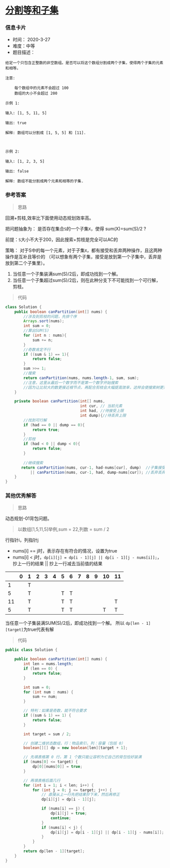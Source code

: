 # [分割等和子集](https://leetcode-cn.com/problems/partition-equal-subset-sum/)

### 信息卡片

- 时间： 2020-3-27
- 难度：中等
- 题目描述：

```
给定一个只包含正整数的非空数组。是否可以将这个数组分割成两个子集，使得两个子集的元素和相等。

注意:

    每个数组中的元素不会超过 100
    数组的大小不会超过 200

示例 1:

输入: [1, 5, 11, 5]

输出: true

解释: 数组可以分割成 [1, 5, 5] 和 [11].

 

示例 2:

输入: [1, 2, 3, 5]

输出: false

解释: 数组不能分割成两个元素和相等的子集.
```



### 参考答案

> 思路

回溯+剪枝,效率比下面使用动态规划效率高。

把问题抽象为：
是否存在集合`S`的一个子集`X`，使得 sum(X)=sum(S)/2 ?

前提：`S`大小不大于200，因此搜索+剪枝是完全可以AC的



策略：
对于S中的每一个元素，对于子集`X`，都有接受和丢弃两种操作，且这两种操作是互补且等价的
（可以想象有两个子集，接受是放到第一个子集中，丢弃是放到第二个子集里）。

1. 当任意一个子集装满sum(S)/2后，即成功找到一个解。
2. 当任意一个子集超过sum(S)/2后，则在此种分支下不可能找到一个可行解，剪枝。



> 代码

```java
class Solution {
    public boolean canPartition(int[] nums) {
        //涉及到剪枝的问题，先排个序
        Arrays.sort(nums);
        int sum = 0;
        //算出SUM(S)
        for (int n : nums){
            sum += n;
        }
        //奇数肯定不行
        if ((sum & 1) == 1){
            return false;
        }
        sum >>= 1;
        //搜索
        return canPartition(nums, nums.length-1, sum, sum); 
        //注意，这里从最后一个数字而不是第一个数字开始搜索
        //因为让比较大的数更接近根节点，再配合剪枝会大幅提高效率，这样会使搜索树更浅。排序和倒序查找是为了先从大数开始搜索，否则可能会导致超时
    }

    private boolean canPartition(int[] nums, 
                                 int cur, // 当前元素
                                 int had, //待接受上限
                                 int dump){//待丢弃上限
        //找到可行解
        if (had == 0 || dump == 0){
            return true;
        }
        //剪枝
        if (had < 0 || dump < 0){
            return false;
        }
        
        //继续搜索
       return canPartition(nums, cur-1, had-nums[cur], dump)  //子集接受元素
           || canPartition(nums, cur-1, had, dump-nums[cur]); //丢弃丢弃元素
    }
}
```





### 其他优秀解答

> 思路

动态规划-01背包问题。

> 以数组[1,5,11,5]举例,sum = 22,列数 = sum / 2 

行指针i，列指针j

- nums[i] == j时，表示存在有符合的情况，设置为true
- nums[i] < j时，`dp[i][j] = dp[i - 1][j] || dp[i - 1][j - nums[i]];`，抄上一行的结果 || 抄上一行减去当前值的结果

|      | 0    | 1    | 2    | 3    | 4    | 5    | 6    | 7    | 8    | 9    | 10   | 11   |
| ---- | ---- | ---- | ---- | :--- | ---- | ---- | ---- | ---- | ---- | ---- | ---- | ---- |
| 1    |      | T    |      |      |      |      |      |      |      |      |      |      |
| 5    |      | T    |      |      |      | T    | T    |      |      |      |      |      |
| 11   |      | T    |      |      |      | T    | T    |      |      |      |      | T    |
| 5    |      | T    |      |      |      | T    | T    |      |      |      | T    | T    |

当任意一个子集装满SUM(S)/2后，即成功找到一个解。 所以 `dp[len - 1][target]`为true代表有解



> 代码

```java
public class Solution {

    public boolean canPartition(int[] nums) {
        int len = nums.length;
        if (len == 0) {
            return false;
        }

        int sum = 0;
        for (int num : nums) {
            sum += num;
        }

        // 特判：如果是奇数，就不符合要求
        if ((sum & 1) == 1) {
            return false;
        }

        int target = sum / 2;

        // 创建二维状态数组，行：物品索引，列：容量（包括 0）
        boolean[][] dp = new boolean[len][target + 1];

        // 先填表格第 0 行，第 1 个数只能让容积为它自己的背包恰好装满
        if (nums[0] <= target) {
            dp[0][nums[0]] = true;
        }

        // 再填表格后面几行
        for (int i = 1; i < len; i++) {
            for (int j = 0; j <= target; j++) {
                // 直接从上一行先把结果抄下来，然后再修正
                dp[i][j] = dp[i - 1][j];

                if (nums[i] == j) {
                    dp[i][j] = true;
                    continue;
                }
                if (nums[i] < j) {
                    dp[i][j] = dp[i - 1][j] || dp[i - 1][j - nums[i]];
                }
            }
        }
        return dp[len - 1][target];
    }
}
```



### 